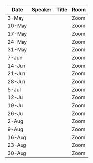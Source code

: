 Date  |  Speaker                                            |  Title                                                                                                |  Room
---------|-----------------------------------------------------|---------------------------------------------------------------------------------------------------------------------|------
3-May   |  <!--Speaker  here -->                                             |  <!--Title here-->                                                                                           |  Zoom
10-May   |  <!--Speaker  here -->                                             |  <!--Title here-->                                                                                           |  Zoom
17-May   |  <!--Speaker  here -->                                             |  <!--Title here-->                                                                                           |  Zoom
24-May   |  <!--Speaker  here -->                                             |  <!--Title here-->                                                                                           |  Zoom
31-May   |  <!--Speaker  here -->                                             |  <!--Title here-->                                                                                           |  Zoom
7-Jun   |  <!--Speaker  here -->                                             |  <!--Title here-->                                                                                           |  Zoom
14-Jun   |  <!--Speaker  here -->                                             |  <!--Title here-->                                                                                           |  Zoom
21-Jun   |  <!--Speaker  here -->                                             |  <!--Title here-->                                                                                           |  Zoom
28-Jun   |  <!--Speaker  here -->                                             |  <!--Title here-->                                                                                           |  Zoom
5-Jul   |  <!--Speaker  here -->                                             |  <!--Title here-->                                                                                           |  Zoom
12-Jul   |  <!--Speaker  here -->                                             |  <!--Title here-->                                                                                           |  Zoom
19-Jul   |  <!--Speaker  here -->                                             |  <!--Title here-->                                                                                           |  Zoom
26-Jul   |  <!--Speaker  here -->                                             |  <!--Title here-->                                                                                           |  Zoom
2-Aug   |  <!--Speaker  here -->                                             |  <!--Title here-->                                                                                           |  Zoom
9-Aug   |  <!--Speaker  here -->                                             |  <!--Title here-->                                                                                           |  Zoom
16-Aug   |  <!--Speaker  here -->                                             |  <!--Title here-->                                                                                           |  Zoom
23-Aug   |  <!--Speaker  here -->                                             |  <!--Title here-->                                                                                           |  Zoom
30-Aug   |  <!--Speaker  here -->                                             |  <!--Title here-->                                                                                           |  Zoom